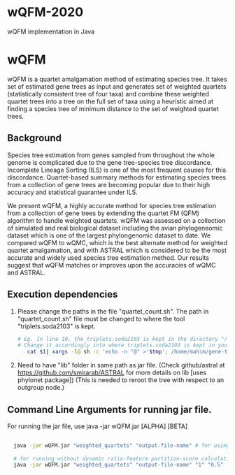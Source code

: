 # wQFM-2020
wQFM implementation in Java 


<!-- Headings -->
# wQFM
<!-- Strong -->
wQFM is a quartet amalgamation method of estimating species tree. It takes set of estimated gene trees as input and generates set of weighted quartets (statistically consistent tree of four taxa) and combine these weighted quartet trees into a tree on the full set of taxa using a heuristic aimed at finding a species tree of minimum distance to the set of weighted quartet trees.

## Background
Species tree estimation from genes sampled from throughout the whole genome is complicated due to the gene tree-species tree discordance. Incomplete Lineage Sorting (ILS) is one of the most frequent causes for this discordance.
Quartet-based summary methods for estimating species trees from a collection of
gene trees are becoming popular due to their high accuracy and statistical guarantee
under ILS.

We present wQFM, a highly accurate method for species tree estimation
from a collection of gene trees by extending the quartet FM (QFM) algorithm to
handle weighted quartets. wQFM was assessed on a collection of simulated and real
biological dataset including the avian phylogeneomic dataset which is one of the
largest phylongenomic dataset to date. We compared wQFM to wQMC, which is
the best alternate method for weighted quartet amalgamation, and with ASTRAL
which is considered to be the most accurate and widely used species tree estimation
method. Our results suggest that wQFM matches or improves upon the accuracies
of wQMC and ASTRAL.

## Execution dependencies
<!-- OL -->
1. Please change the paths in the file "quartet_count.sh".
   The path in "quartet_count.sh" file must be changed to where the tool "triplets.soda2103" is kept.
   <!-- Code Blocks -->
   ```bash
   # Eg. In line 10, the triplets.soda2103 is kept in the directory "/home/mahim/gene-tree-tools/"
   # Change it accordingly into where triplets.soda2103 is kept in your directory structure.
      cat $1| xargs -I@ sh -c 'echo -n "@" >'$tmp'; /home/mahim/gene-tree-tools/triplets.soda2103 printQuartets '$tmp';'|sed 's/.*: //'| sed 's/^/\(\(/'| sed 's/$/\)\)\;/'| sed 's/ | /\),\(/'| sed 's/ /\,/g'
   ```

2. Need to have "lib" folder in same path as jar file. (Check github/astral at https://github.com/smirarab/ASTRAL for more details on lib [uses phylonet package])
(This is needed to reroot the tree with respect to an outgroup node.)

## Command Line Arguments for running jar file.
<!-- OL -->
For running the jar file, use java -jar wQFM.jar <input-file-name> <output-file-name> [ALPHA] [BETA]

<!-- Code Blocks -->
  ```bash
      
    java -jar wQFM.jar "weighted_quartets" "output-file-name" # for using the whole dynamic ratio-feature partition-score calculation.
      
    # for running without dynamic ratio-feature partition-score calculation, and simply using the input values of ALPHA and BETA to calculate partition-score = ALPHA*w[s] - BETA*w[v]
    java -jar wQFM.jar "weighted_quartets" "output-file-name" "1" "0.5" 
 ```

